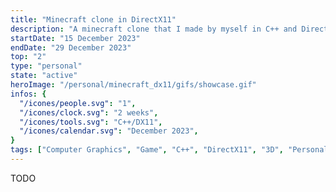```yaml
---
title: "Minecraft clone in DirectX11"
description: "A minecraft clone that I made by myself in C++ and DirectX11 in two weeks."
startDate: "15 December 2023"
endDate: "29 December 2023"
top: "2"
type: "personal"
state: "active"
heroImage: "/personal/minecraft_dx11/gifs/showcase.gif"
infos: {
  "/icones/people.svg": "1",
  "/icones/clock.svg": "2 weeks",
  "/icones/tools.svg": "C++/DX11",
  "/icones/calendar.svg": "December 2023",
}
tags: ["Computer Graphics", "Game", "C++", "DirectX11", "3D", "Personal project"]
---
```


TODO